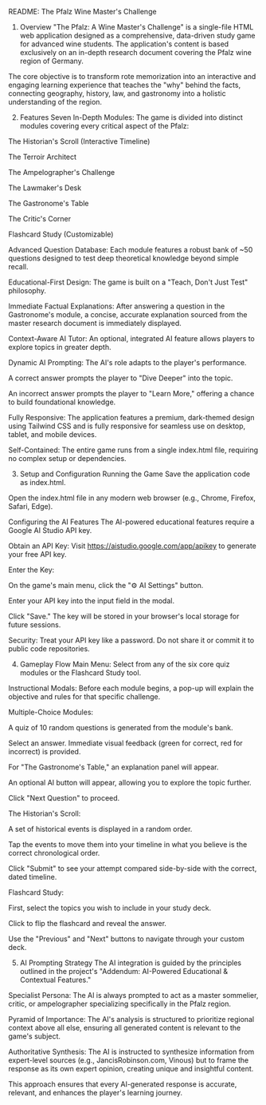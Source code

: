 README: The Pfalz Wine Master's Challenge
1. Overview
"The Pfalz: A Wine Master's Challenge" is a single-file HTML web application designed as a comprehensive, data-driven study game for advanced wine students. The application's content is based exclusively on an in-depth research document covering the Pfalz wine region of Germany.

The core objective is to transform rote memorization into an interactive and engaging learning experience that teaches the "why" behind the facts, connecting geography, history, law, and gastronomy into a holistic understanding of the region.

2. Features
Seven In-Depth Modules: The game is divided into distinct modules covering every critical aspect of the Pfalz:

The Historian's Scroll (Interactive Timeline)

The Terroir Architect

The Ampelographer's Challenge

The Lawmaker's Desk

The Gastronome's Table

The Critic's Corner

Flashcard Study (Customizable)

Advanced Question Database: Each module features a robust bank of ~50 questions designed to test deep theoretical knowledge beyond simple recall.

Educational-First Design: The game is built on a "Teach, Don't Just Test" philosophy.

Immediate Factual Explanations: After answering a question in the Gastronome's module, a concise, accurate explanation sourced from the master research document is immediately displayed.

Context-Aware AI Tutor: An optional, integrated AI feature allows players to explore topics in greater depth.

Dynamic AI Prompting: The AI's role adapts to the player's performance.

A correct answer prompts the player to "Dive Deeper" into the topic.

An incorrect answer prompts the player to "Learn More," offering a chance to build foundational knowledge.

Fully Responsive: The application features a premium, dark-themed design using Tailwind CSS and is fully responsive for seamless use on desktop, tablet, and mobile devices.

Self-Contained: The entire game runs from a single index.html file, requiring no complex setup or dependencies.

3. Setup and Configuration
Running the Game
Save the application code as index.html.

Open the index.html file in any modern web browser (e.g., Chrome, Firefox, Safari, Edge).

Configuring the AI Features
The AI-powered educational features require a Google AI Studio API key.

Obtain an API Key: Visit https://aistudio.google.com/app/apikey to generate your free API key.

Enter the Key:

On the game's main menu, click the "⚙️ AI Settings" button.

Enter your API key into the input field in the modal.

Click "Save." The key will be stored in your browser's local storage for future sessions.

Security: Treat your API key like a password. Do not share it or commit it to public code repositories.

4. Gameplay Flow
Main Menu: Select from any of the six core quiz modules or the Flashcard Study tool.

Instructional Modals: Before each module begins, a pop-up will explain the objective and rules for that specific challenge.

Multiple-Choice Modules:

A quiz of 10 random questions is generated from the module's bank.

Select an answer. Immediate visual feedback (green for correct, red for incorrect) is provided.

For "The Gastronome's Table," an explanation panel will appear.

An optional AI button will appear, allowing you to explore the topic further.

Click "Next Question" to proceed.

The Historian's Scroll:

A set of historical events is displayed in a random order.

Tap the events to move them into your timeline in what you believe is the correct chronological order.

Click "Submit" to see your attempt compared side-by-side with the correct, dated timeline.

Flashcard Study:

First, select the topics you wish to include in your study deck.

Click to flip the flashcard and reveal the answer.

Use the "Previous" and "Next" buttons to navigate through your custom deck.

5. AI Prompting Strategy
The AI integration is guided by the principles outlined in the project's "Addendum: AI-Powered Educational & Contextual Features."

Specialist Persona: The AI is always prompted to act as a master sommelier, critic, or ampelographer specializing specifically in the Pfalz region.

Pyramid of Importance: The AI's analysis is structured to prioritize regional context above all else, ensuring all generated content is relevant to the game's subject.

Authoritative Synthesis: The AI is instructed to synthesize information from expert-level sources (e.g., JancisRobinson.com, Vinous) but to frame the response as its own expert opinion, creating unique and insightful content.

This approach ensures that every AI-generated response is accurate, relevant, and enhances the player's learning journey.
